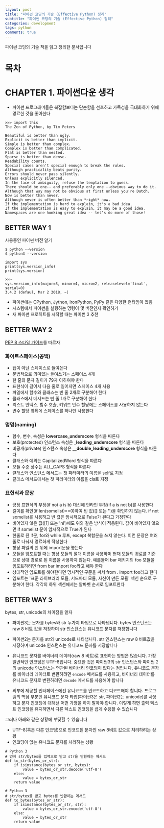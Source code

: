 ```yaml
---
layout: post
title: "파이썬 코딩의 기술 (Effective Python) 정리"
subtitle: "파이썬 코딩의 기술 (Effective Python) 정리"
categories: development
tags: python
comments: true
---
```

파이썬 코딩의 기술 책을 읽고 정리한 문서입니다

# 목차

# CHAPTER 1. 파이썬다운 생각
- 파이썬 프로그래머들은 복잡함보다는 단순함을 선호하고 가독성을 극대화하기 위해 명료한 것을 좋아한다

```
>>> import this
The Zen of Python, by Tim Peters

Beautiful is better than ugly.
Explicit is better than implicit.
Simple is better than complex.
Complex is better than complicated.
Flat is better than nested.
Sparse is better than dense.
Readability counts.
Special cases aren't special enough to break the rules.
Although practicality beats purity.
Errors should never pass silently.
Unless explicitly silenced.
In the face of ambiguity, refuse the temptation to guess.
There should be one-- and preferably only one --obvious way to do it.
Although that way may not be obvious at first unless you're Dutch.
Now is better than never.
Although never is often better than *right* now.
If the implementation is hard to explain, it's a bad idea.
If the implementation is easy to explain, it may be a good idea.
Namespaces are one honking great idea -- let's do more of those!
```

## BETTER WAY 1
사용중인 파이썬 버전 알기

```$ python --version```  
```$ python3 --version```

```
import sys
print(sys.version_info)
print(sys.version)

>>>
sys.version_info(major=3, minor=4, micro=2, releaselevel='final', serial=0)  
3.4.2 (defaul, Mar 2 2018, ~)
```

- 파이썬에는 CPython, Jython, IronPython, PyPy 같은 다양한 런타임이 있음
- 시스템에서 파이썬을 실행하는 명령이 몇 버전인지 확인하기
- 새 파이썬 프로젝트를 시작할 때는 파이썬 3 추천

## BETTER WAY 2
[PEP 8 스타일 가이드](https://www.python.org/dev/peps/pep-0008/)를 따르자

### 화이트스페이스(공백)
- 탭이 아닌 스페이스로 들여쓴다
- 문법적으로 의미있는 들여쓰기는 스페이스 4개
- 한 줄의 문자 길이가 79자 이하여야 한다
- 표현식이 길어서 다음 줄로 일어지면 스페이스 4개 사용
- 파일에서 함수와 클래스는 빈 줄 2개로 구분해야 한다
- 클래스에서 메서드는 빈 줄 1개로 구분해야 한다
- 리스트 인덱스, 함수 호출, 키워드 인수 할당에는 스페이스를 사용하지 않는다
- 변수 할당 앞뒤에 스페이스를 하나만 사용한다

### 명명(naming)
- 함수, 변수, 속성은 **lowercase_underscore** 형식을 따른다
- 보호(protected) 인스턴스 속성은 **\_leading_underscore** 형식을 따른다
- 비공개(private) 인스턴스 속성은 **\__double_leading_underscore** 형식을 따른다
- 클래스와 예외는 CapitalizedWord 형식을 따른다
- 모듈 수준 상수는 ALL_CAPS 형식을 따른다
- 클래스와 인스턴스 메서드는 첫 파라미터의 이름을 self로 지정
- 클래스 메서드에서는 첫 파라미터의 이름을 cls로 지정

### 표현식과 문장
- 긍정 표현식의 부정(if not a is b) 대신에 인라인 부정(if a is not b)를 사용한다
- 길이를 확인(if len(somelist)==0)하여 빈 값([] 또는 '')을 확인하지 않는다. if not somelist를 사용하고 빈 값은 암시적으로 False가 된다고 가정한다
- 비어있지 않은 값([1] 또는 'hi')에도 위와 같은 방식이 적용된다. 값이 비어있지 않으면 if somelist 문이 암시적으로 True가 된다
- 한줄로 된 if문, for와 while 루프, except 복합문을 쓰지 않는다. 이런 문장은 여러 줄로 나눠서 명료하게 작성한다
- 항상 파일의 맨 위에 import문을 놓는다
- 모듈을 임포트할 때는 항상 모듈의 절대 이름을 사용하며 현재 모듈의 경로를 기준으로 상대 경로로 된 이름을 사용하지 않는다. 예를들어 bar 패키지의 foo 모듈을 임포트하려면 from bar import foo라고 해야 한다
- 상대적인 임포트를 해야한다면 명시적인 구문을 써서 from . import foo라고 한다
- 임포트는 '표준 라이브러리 모듈, 서드파티 모듈, 자신이 만든 모듈' 섹션 순으로 구분해야 한다. 각각의 하위 섹션에서는 알파벳 순서로 임포트한다

## BETTER WAY 3
bytes, str, unicode의 차이점을 알자

- 파이썬3는 문자를 bytes와 str 두가지 타입으로 나타냅니다. bytes 인스턴스는 raw 8 비트 값을 저장하며 str 인스턴스는 유니코드 문자를 저장합니다  
- 파이썬2는 문자를 str와 unicode로 나타냅니다. str 인스턴스는 raw 8 비트값을 저장하며 unicode 인스턴스는 유니코드 문자를 저장합니다

- 유니코드 문자를 바이너리 데이터(raw 8 비트)로 표현하는 방법은 많습니다. 가장 일반적인 인코딩은 UTF-8입니다. 중요한 것은 파이썬3의 str 인스턴스와 파이썬 2의 unicode 인스턴스는 연관된 바이너리 인코딩이 없다는 점입니다. 유니코드 문자를 바이너리 데이터로 변환하려면 ```encode``` 메서드를 사용하고, 바이너리 데이터를 유니코드 문자로 변환하려면 ```decode``` 메서드를 사용해야 합니다
- 외부에 제공할 인터페이스에선 유니코드를 인코드하고 디코드해야 합니다. 프로그램의 핵심 부분엔 유니코드 문자 타입(파이썬3은 str, 파이썬2는 unicode)를 사용하고 문자 인코딩에 대해선 어떤 가정을 하지 말아야 합니다. 이렇게 하면 출력 텍스트 인코딩을 유지하면서 다른 텍스트 인코딩을 쉽게 수용할 수 있습니다

그러나 아래와 같은 상황에 부딪힐 수 있습니다

- UTF-8(혹은 다른 인코딩)으로 인코드된 문자인 raw 8비트 값으로 처리하려는 상황
- 인코딩이 없는 유니코드 문자를 처리하는 상황

```
# Python 3
# 먼저 str/bytes를 입력으로 받고 str을 반환하는 메서드
def to_str(bytes_or_str):
    if isinstance(bytes_or_str, bytes):
        value = bytes_or_str.decode('utf-8')
    else:
        value = bytes_or_str
    return value
```

```
# Python 3
# str/bytes를 받고 bytes를 반환하는 메서드
def to_bytes(bytes_or_str):
    if isinstance(bytes_or_str, str):
        value = bytes_or_str.encode('utf-8')
    else:
        value = bytes_or_str
    return value
```